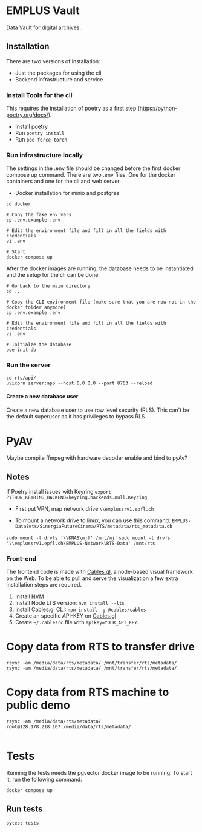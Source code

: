 # EMPLUS Vault

Data Vault for digital archives. 

## Installation

There are two versions of installation:
- Just the packages for using the cli
- Backend infrastructure and service

### Install Tools for the cli
This requires the installation of poetry as a first step (https://python-poetry.org/docs/). 

- Install poetry
- Run `poetry install`
- Run `poe force-torch`

### Run infrastructure locally

The settings in the .env file should be changed before the first docker compose up command.
There are two .env files. One for the docker containers and one for the cli and web server. 

- Docker installation for minio and postgres
```
cd docker

# Copy the fake env vars
cp .env.example .env

# Edit the environment file and fill in all the fields with credentials
vi .env

# Start
docker compose up
```

After the docker images are running, the database needs to be instantiated and the setup for the cli can be done:
```
# Go back to the main directory
cd ..

# Copy the CLI environment file (make sure that you are now not in the docker folder anymore)
cp .env.example .env

# Edit the environment file and fill in all the fields with credentials
vi .env

# Initialze the database
poe init-db

```

### Run the server

```
cd rts/api/
uvicorn server:app --host 0.0.0.0 --port 8763 --reload
```

#### Create a new database user

Create a new database user to use row level security (RLS). This can't be the default superuser as it has privileges to bypass RLS.


# PyAv

Maybe compile ffmpeg with hardware decoder enable and bind to pyAv?

## Notes

If Poetry install issues with Keyring
`export PYTHON_KEYRING_BACKEND=keyring.backends.null.Keyring`

- First put VPN, map network drive
`\\emplussrv1.epfl.ch`

- To mount a network drive to linux, you can use this command:
`EMPLUS-DataSets/SinergiaFutureCinema/RTS/metadata/rts_metadata.db`

`sudo mount -t drvfs '\\KNAS\mjf' /mnt/mjf`
`sudo mount -t drvfs '\\emplussrv1.epfl.ch\EMPLUS-Network\RTS-Data' /mnt/rts`

### Front-end
The frontend code is made with [Cables.gl](htttps://cables.gl), a node-based visual framework on the Web. To be able to pull and serve the visualization a few extra installation steps are required.

1. Install [NVM](https://github.com/nvm-sh/nvm)
2. Install Node LTS version:  ```nvm install --lts```
3. Install Cables.gl CLI:  ```npm install -g @cables/cables```
4. Create an specific API-KEY on [Cables.gl](https://cables.gl/settings)
5. Create `~/.cablesrc` file with `apikey=YOUR_API_KEY`.

# Copy data from RTS to transfer drive
```
rsync -am /media/data/rts/metadata/ /mnt/transfer/rts/metadata/
rsync -am /media/data/rts/metadata/ /mnt/transfer/rts/metadata/
```

# Copy data from RTS machine to public demo
```
rsync -am /media/data/rts/metadata/ root@128.178.218.107:/media/data/rts/metadata/


```

# Tests

Running the tests needs the pgvector docker image to be running. To start it, run the following command:
```
docker compose up 
```

## Run tests
```
pytest tests
```

